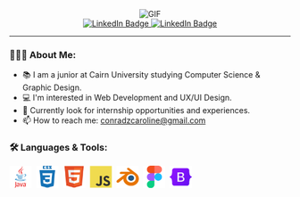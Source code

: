 
<div id="header" align="center">
  <img src="https://media.giphy.com/media/kt6QK3u2P8WM1M704P/giphy.gif" alt="GIF" width="150"/>
</div>

<div id="socials" align="center">
<div id="badges">
    <a href="https://www.linkedin.com/in/carolinepearlconrad">
  <img src="https://img.shields.io/badge/LinkedIn-blue?style=for-the-badge&logo=linkedin&logoColor=white" alt="LinkedIn Badge"/>
    </a>
  <a href=""> <!--insert link -->
    <img src="https://img.shields.io/badge/my website-red?style=for-the-badge&logoColor=white" alt="LinkedIn Badge"/>
  </a>
</div>
</div>
<hr>

<!-- <h1 align="center"> hey there
  <img src="https://media.giphy.com/media/hvRJCLFzcasrR4ia7z/giphy.gif" width="30px"/>
</h1> -->



### 💁🏻‍♀️ About Me:
  - 📚 I am a junior at Cairn University studying Computer Science & Graphic Design.
  - 💻 I'm interested in Web Development and UX/UI Design.
  - 🌟 Currently look for internship opportunities and experiences.
  - 📫 How to reach me: conradzcaroline@gmail.com

### 🛠 Languages & Tools:
  <img src="https://github.com/devicons/devicon/blob/master/icons/java/java-original-wordmark.svg" title="Java" alt="Java" width="40" height="40"/>&nbsp;
    <img src="https://github.com/devicons/devicon/blob/master/icons/css3/css3-plain-wordmark.svg"  title="CSS3" alt="CSS" width="40" height="40"/>&nbsp;
  <img src="https://github.com/devicons/devicon/blob/master/icons/html5/html5-original.svg" title="HTML5" alt="HTML" width="40" height="40"/>&nbsp;
  <img src="https://github.com/devicons/devicon/blob/master/icons/javascript/javascript-original.svg" title="JavaScript" alt="JavaScript" width="40" height="40"/>&nbsp;
   <img src="https://github.com/devicons/devicon/blob/master/icons/blender/blender-original.svg" title="Blender" alt="Blender" width="40" height="40"/>&nbsp;
   <img src ="https://github.com/devicons/devicon/blob/master/icons/figma/figma-original.svg" title="Figma" alt="Figma" width="40" height="40" />&nbsp;
      <img src ="https://github.com/devicons/devicon/blob/master/icons/bootstrap/bootstrap-original.svg" title="Bootstrap" alt="Bootstrap" width="40" height="40" />&nbsp;




